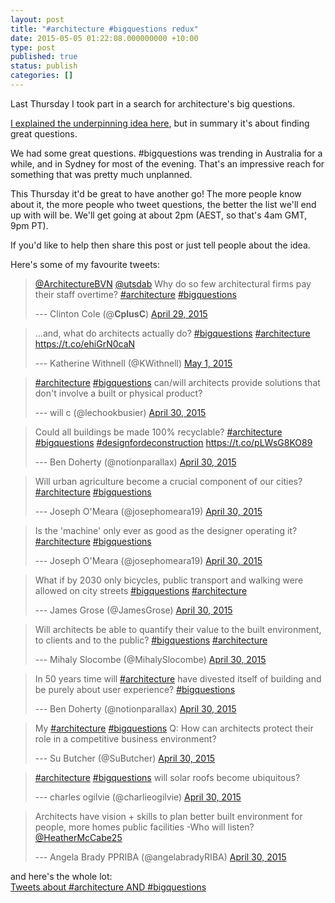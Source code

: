 ```yaml
---
layout: post
title: "#architecture #bigquestions redux"
date: 2015-05-05 01:22:08.000000000 +10:00
type: post
published: true
status: publish
categories: []
---
```


Last Thursday I took part in a search for architecture's big questions.

<a href="http://notionparallax.co.uk/wordpress/?p=1762">I explained the underpinning idea here</a>, but in summary it's about finding great questions.

We had some great questions. #bigquestions was trending in Australia for a while, and in Sydney for most of the evening. That's an impressive reach for something that was pretty much unplanned.

This Thursday it'd be great to have another go! The more people know about it, the more people who tweet questions, the better the list we'll end up with will be. We'll get going at about 2pm (AEST, so that's 4am GMT, 9pm PT).

If you'd like to help then share this post or just tell people about the idea.

Here's some of my favourite tweets:

<script async src="//platform.twitter.com/widgets.js" charset="utf-8"></script>

<blockquote class="twitter-tweet">
<a href="https://twitter.com/ArchitectureBVN">@ArchitectureBVN</a> <a href="https://twitter.com/utsdab">@utsdab</a> &#10;&#10;Why do so few architectural firms pay their staff overtime? &#10;&#10;<a href="https://twitter.com/hashtag/architecture?src=hash">#architecture</a> <a href="https://twitter.com/hashtag/bigquestions?src=hash">#bigquestions</a>

--- Clinton Cole (@**CplusC**) <a href="https://twitter.com/__CplusC__/status/593525742928953344">April 29, 2015</a>

</blockquote>

<blockquote class="twitter-tweet">
...and, what do architects actually do? <a href="https://twitter.com/hashtag/bigquestions?src=hash">#bigquestions</a> <a href="https://twitter.com/hashtag/architecture?src=hash">#architecture</a> <a href="https://t.co/ehiGrN0caN">https://t.co/ehiGrN0caN</a>

--- Katherine Withnell (@KWithnell) <a href="https://twitter.com/KWithnell/status/593965402742358017">May 1, 2015</a>

</blockquote>

<blockquote class="twitter-tweet">
<a href="https://twitter.com/hashtag/architecture?src=hash">#architecture</a> <a href="https://twitter.com/hashtag/bigquestions?src=hash">#bigquestions</a> can/will architects provide solutions that don't involve a built or physical product?

--- will c (@lechookbusier) <a href="https://twitter.com/lechookbusier/status/593918784676597760">April 30, 2015</a>

</blockquote>

<blockquote class="twitter-tweet">
Could all buildings be made 100% recyclable?&#10;<a href="https://twitter.com/hashtag/architecture?src=hash">#architecture</a> <a href="https://twitter.com/hashtag/bigquestions?src=hash">#bigquestions</a> <a href="https://twitter.com/hashtag/designfordeconstruction?src=hash">#designfordeconstruction</a>  <a href="https://t.co/pLWsG8KO89">https://t.co/pLWsG8KO89</a>

--- Ben Doherty (@notionparallax) <a href="https://twitter.com/notionparallax/status/593908231094685696">April 30, 2015</a>

</blockquote>

<blockquote class="twitter-tweet">
Will urban agriculture become a crucial component of our cities? <a href="https://twitter.com/hashtag/architecture?src=hash">#architecture</a> <a href="https://twitter.com/hashtag/bigquestions?src=hash">#bigquestions</a>

--- Joseph O'Meara (@josephomeara19) <a href="https://twitter.com/josephomeara19/status/593907559020371968">April 30, 2015</a>

</blockquote>

<blockquote class="twitter-tweet">
Is the 'machine' only ever as good as the designer operating it? <a href="https://twitter.com/hashtag/architecture?src=hash">#architecture</a> <a href="https://twitter.com/hashtag/bigquestions?src=hash">#bigquestions</a>

--- Joseph O'Meara (@josephomeara19) <a href="https://twitter.com/josephomeara19/status/593904011150954498">April 30, 2015</a>

</blockquote>

<blockquote class="twitter-tweet">
What if by 2030 only bicycles, public transport and walking were allowed on city streets <a href="https://twitter.com/hashtag/bigquestions?src=hash">#bigquestions</a> <a href="https://twitter.com/hashtag/architecture?src=hash">#architecture</a>

--- James Grose (@JamesGrose) <a href="https://twitter.com/JamesGrose/status/593729439235637249">April 30, 2015</a>

</blockquote>

<blockquote class="twitter-tweet">
Will architects be able to quantify their value to the built environment, to clients and to the public? <a href="https://twitter.com/hashtag/bigquestions?src=hash">#bigquestions</a> <a href="https://twitter.com/hashtag/architecture?src=hash">#architecture</a>

--- Mihaly Slocombe (@MihalySlocombe) <a href="https://twitter.com/MihalySlocombe/status/593706577883869184">April 30, 2015</a>

</blockquote>

<blockquote class="twitter-tweet">
In 50 years time will <a href="https://twitter.com/hashtag/architecture?src=hash">#architecture</a> have divested itself of building and be purely about user experience?&#10;<a href="https://twitter.com/hashtag/bigquestions?src=hash">#bigquestions</a>

--- Ben Doherty (@notionparallax) <a href="https://twitter.com/notionparallax/status/593697614593335296">April 30, 2015</a>

</blockquote>

<blockquote class="twitter-tweet">
My <a href="https://twitter.com/hashtag/architecture?src=hash">#architecture</a> <a href="https://twitter.com/hashtag/bigquestions?src=hash">#bigquestions</a> Q: How can architects protect their role in a competitive business environment?

--- Su Butcher (@SuButcher) <a href="https://twitter.com/SuButcher/status/593706282932117504">April 30, 2015</a>

</blockquote>

<blockquote class="twitter-tweet">
<a href="https://twitter.com/hashtag/architecture?src=hash">#architecture</a> <a href="https://twitter.com/hashtag/bigquestions?src=hash">#bigquestions</a> will solar roofs become ubiquitous?

--- charles ogilvie (@charlieogilvie) <a href="https://twitter.com/charlieogilvie/status/593702628762214400">April 30, 2015</a>

</blockquote>

<blockquote class="twitter-tweet">
Architects have vision + skills to plan better built environment for people, more homes public facilities -Who will listen?&#10;<a href="https://twitter.com/HeatherMcCabe25">@HeatherMcCabe25</a>

--- Angela Brady PPRIBA (@angelabradyRIBA) <a href="https://twitter.com/angelabradyRIBA/status/593702005757063168">April 30, 2015</a>

</blockquote>

and here's the whole lot:<br />
<a class="twitter-timeline" href="https://twitter.com/search?q=%23architecture%20AND%20%23bigquestions" data-widget-id="595395429090463746">Tweets about #architecture AND #bigquestions</a><br />

<script>!function(d,s,id){var js,fjs=d.getElementsByTagName(s)[0],p=/^http:/.test(d.location)?'http':'https';if(!d.getElementById(id)){js=d.createElement(s);js.id=id;js.src=p+"://platform.twitter.com/widgets.js";fjs.parentNode.insertBefore(js,fjs);}}(document,"script","twitter-wjs");</script>
